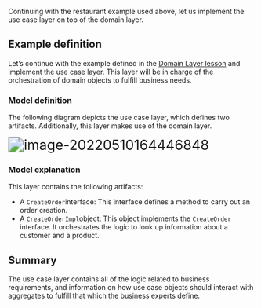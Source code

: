 Continuing with the restaurant example used above, let us implement the use case layer on top of the domain layer.



## Example definition



Let’s continue with the example defined in the [Domain Layer lesson](https://www.educative.io/pageeditor/10370001/4616975235416064/6471623718207488#Example-definition) and implement the use case layer. This layer will be in charge of the orchestration of domain objects to fulfill business needs.



### Model definition

The following diagram depicts the use case layer, which defines two artifacts. Additionally, this layer makes use of the domain layer.



<img src="/Users/kestrel/developer/nrookie.github.io/collections/Domain-driven-design/Hexagonal Architecture/image-20220510164446848.png" alt="image-20220510164446848" style="zoom:200%;" />



### Model explanation

This layer contains the following artifacts:

- A `CreateOrder`interface: This interface defines a method to carry out an order creation.
- A `CreateOrderImpl`object: This object implements the `CreateOrder` interface. It orchestrates the logic to look up information about a customer and a product.





## Summary

The use case layer contains all of the logic related to business requirements, and information on how use case objects should interact with aggregates to fulfill that which the business experts define.
